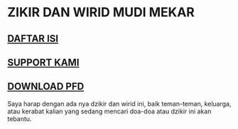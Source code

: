 <style>
body {background: no-repeat url("ASET/LOGO.jpg");}
</style>

# ZIKIR DAN WIRID MUDI MEKAR

## [DAFTAR ISI](/TESTING/DAFTAR%20ISI/)
## [SUPPORT KAMI](/TESTING/SUPPORT%20KAMI/)
## [DOWNLOAD PFD](/TESTING/DOWNLOAD%20PDF/)


Saya harap dengan ada nya dzikir dan wirid ini, baik teman-teman, keluarga,
atau kerabat kalian yang sedang mencari doa-doa atau dzikir ini akan tebantu.
 